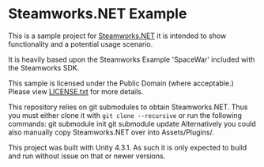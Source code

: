 Steamworks.NET Example
=======

This is a sample project for [Steamworks.NET](https://github.com/rlabrecque/Steamworks.NET) it is intended to show functionality and a potential usage scenario.

It is heavily based upon the Steamworks Example 'SpaceWar' included with the Steamworks SDK.

This sample is licensed under the Public Domain (where acceptable.) Please view [LICENSE.txt](https://github.com/rlabrecque/Steamworks.NET/master/LICENSE.txt) for more details.

This repository relies on git submodules to obtain Steamworks.NET.
Thus you must either clone it with `git clone --recursive` or run the following commands:
    git submodule init
    git submodule update
Alternatively you could also manually copy Steamworks.NET over into Assets/Plugins/.


This project was built with Unity 4.3.1. As such it is only expected to build and run without issue on that or newer versions.

